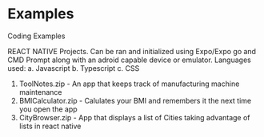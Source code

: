 # Examples
Coding Examples

REACT NATIVE Projects. Can be ran and initialized using Expo/Expo go and CMD Prompt along with an adroid capable device or emulator. Languages used:
      a. Javascript
      b. Typescript
      c. CSS
   1. ToolNotes.zip - An app that keeps track of manufacturing machine maintenance
   2. BMICalculator.zip - Calulates your BMI and remembers it the next time you open the app
   3. CityBrowser.zip - App that displays a list of Cities taking advantage of lists in react native
      
